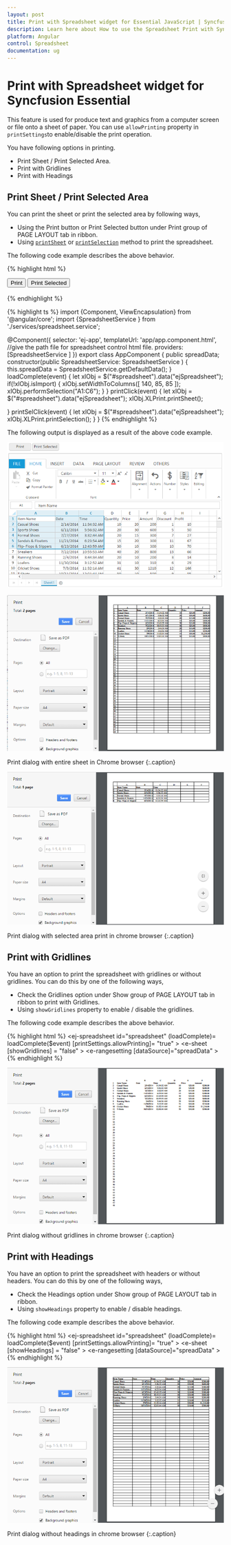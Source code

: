 ```yaml
---
layout: post
title: Print with Spreadsheet widget for Essential JavaScript | Syncfusion
description: Learn here about How to use the Spreadsheet Print with Syncfusion Angular Spreadsheet, its elements, and more.
platform: Angular
control: Spreadsheet
documentation: ug
---
```


# Print with Spreadsheet widget for Syncfusion Essential 

This feature is used for produce text and graphics from a computer screen or file onto a sheet of paper. You can use `allowPrinting` property in `printSettings`to enable/disable the print operation.

You have following options in printing.

* Print Sheet / Print Selected Area.
* Print with Gridlines
* Print with Headings

## Print Sheet / Print Selected Area

You can print the sheet or print the selected area by following ways,

* Using the Print button or Print Selected button under Print group of PAGE LAYOUT tab in ribbon.
* Using [`printSheet`](https://help.syncfusion.com/api/js/ejspreadsheet#methods:xlprint-printsheet "printSheet") or [`printSelection`](https://help.syncfusion.com/api/js/ejspreadsheet#methods:xlprint-printselection "printSelection") method to print the spreadsheet.

The following code example describes the above behavior.

{% highlight html %}
<div><button id="btnPrint" (click)="printClick($event)">Print</button>
<button id="btnPrintSel" (click)="printSelClick($event)">Print Selected</button> </div> <br />
<ej-spreadsheet id="spreadsheet" (loadComplete)= loadComplete($event)  [printSettings.allowPrinting]= "true" >
    <e-sheets>
        <e-sheet>
            <e-rangesettings>
                <e-rangesetting [dataSource]="spreadData" ></e-rangesetting>
            </e-rangesettings>
        </e-sheet>
    </e-sheets>
</ej-spreadsheet>
{% endhighlight %}

{% highlight ts %}
import {Component, ViewEncapsulation} from '@angular/core';
import {SpreadsheetService } from './services/spreadsheet.service';

@Component({
  selector: 'ej-app',
  templateUrl: 'app/app.component.html',  //give the path file for spreadsheet control html file.
  providers:[SpreadsheetService ]
})
export class AppComponent {
    public spreadData;
    constructor(public SpreadsheetService: SpreadsheetService ) {
    this.spreadData = SpreadsheetService.getDefaultData();
    }
 loadComplete(event) {
     let xlObj = $("#spreadsheet").data("ejSpreadsheet");
        if(!xlObj.isImport) {
        xlObj.setWidthToColumns([ 140, 85, 85 ]);
		xlObj.performSelection("A1:C6");
    }
}
printClick(event) {
     let xlObj = $("#spreadsheet").data("ejSpreadsheet");
        xlObj.XLPrint.printSheet();
    
}
printSelClick(event) {
     let xlObj = $("#spreadsheet").data("ejSpreadsheet");
        xlObj.XLPrint.printSelection();
}
}
{% endhighlight %}

The following output is displayed as a result of the above code example.

![Print Sheet / Print Selected Area in Angular Spreadsheet](Print_images/Print_img1.png)

![Print Sheet / Print Selected Area in Angular Spreadsheet](Print_images/Print_img2.png)

Print dialog with entire sheet in Chrome browser
{:.caption}

![Print dialog with entire sheet in Chrome browser in Angular Spreadsheet](Print_images/Print_img3.png)

Print dialog with selected area print in chrome browser
{:.caption}

## Print with Gridlines

You have an option to print the spreadsheet with gridlines or without gridlines. You can do this by one of the following ways,

* Check the Gridlines option under Show group of PAGE LAYOUT tab in ribbon to print with Gridlines.
* Using `showGridlines` property to enable / disable the gridlines.

The following code example describes the above behavior.

{% highlight html %}
<ej-spreadsheet id="spreadsheet" (loadComplete)= loadComplete($event)  [printSettings.allowPrinting]= "true" >
    <e-sheets>
        <e-sheet [showGridlines] = "false" >
            <e-rangesettings>
                <e-rangesetting [dataSource]="spreadData" ></e-rangesetting>
            </e-rangesettings>
        </e-sheet>
    </e-sheets>
</ej-spreadsheet>
{% endhighlight %}


![Print with Gridlines in Angular Shreadsheet](Print_images/Print_img4.png)

Print dialog without gridlines in chrome browser
{:.caption}

## Print with Headings

You have an option to print the spreadsheet with headers or without headers. You can do this by one of the following ways,

* Check the Headings option under Show group of PAGE LAYOUT tab in ribbon. 
* Using `showHeadings` property to enable / disable headings.

The following code example describes the above behavior.

{% highlight html %}
<ej-spreadsheet id="spreadsheet"  (loadComplete)= loadComplete($event)  [printSettings.allowPrinting]= "true" >
    <e-sheets>
        <e-sheet [showHeadings] = "false" >
            <e-rangesettings>
                <e-rangesetting [dataSource]="spreadData" ></e-rangesetting>
            </e-rangesettings>
        </e-sheet>
    </e-sheets>
</ej-spreadsheet>
{% endhighlight %}

![Print with Headings in Angular Spreadsheet](Print_images/Print_img5.png)

Print dialog without headings in chrome browser
{:.caption}
